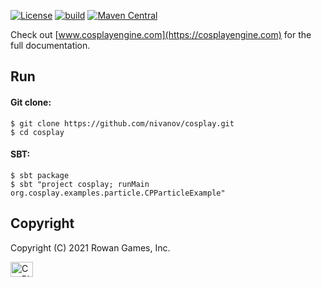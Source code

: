 [![License](https://img.shields.io/badge/license-Apache%202-blue.svg)](https://raw.githubusercontent.com/apache/opennlp/master/LICENSE)
[![build](https://github.com/nivanov/cosplay/actions/workflows/build.yml/badge.svg)](https://github.com/nivanov/cosplay/actions/workflows/build.yml)
[![Maven Central](https://img.shields.io/maven-central/v/org.cosplayengine/cosplay.svg?label=Maven%20Central)](https://search.maven.org/search?q=g:%22org.cosplayengine%22%20AND%20a:%22cosplay%22)

Check out [www.cosplayengine.com](https://cosplayengine.com) for the full documentation.

## Run
#### Git clone:
```shell
$ git clone https://github.com/nivanov/cosplay.git
$ cd cosplay
```
#### SBT:
```shell
$ sbt package
$ sbt "project cosplay; runMain org.cosplay.examples.particle.CPParticleExample"
```

## Copyright
Copyright (C) 2021 Rowan Games, Inc.

<img src="https://cosplayengine.com/images/cosplay-grey.gif" width="36px" height="24px" alt="CosPlay Logo">


